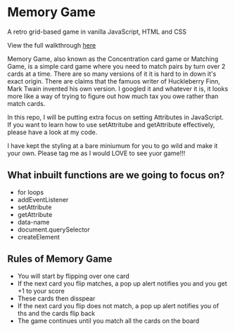 # Memory Game
A retro grid-based game in vanilla JavaScript, HTML and CSS

View the full walkthrough [here](https://www.youtube.com/channel/UC5DNytAJ6_FISueUfzZCVsw) 

Memory Game, also known as the Concentration card game or Matching Game, is a simple card game where you need to match pairs by turn over 2 cards at a time. There are so many versions of it it is hard to in down it's exact origin. There are claims that the famuos writer of Huckleberry Finn, Mark Twain invented his own version. I googled it and whatever it is, it looks more like a way of trying to figure out how much tax you owe rather than match cards.

In this repo, I will be putting extra focus on setting Attributes in JavaScript. If you want to learn how to use setAttritube and getAttribute effectively, please have a look at my code.

I have kept the styling at a bare miniumum for you to go wild and make it your own. Please tag me as I would LOVE to see yuor game!!!

## What inbuilt functions are we going to focus on?
- for loops
- addEventListener
- setAttribute
- getAttribute
- data-name
- document.querySelector
- createElement

## Rules of Memory Game
- You will start by flipping over one card
- If the next card you flip matches, a pop up alert notifies you and you get +1 to your score
- These cards then disspear
- If the next card you flip does not match, a pop up alert notifies you of ths and the cards flip back
- The game continues until you match all the cards on the board
